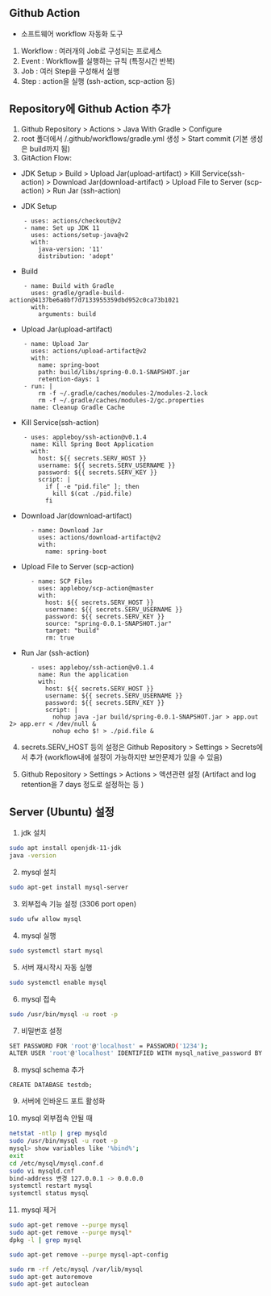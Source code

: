 ## Github Action

- 소프트웨어 workflow 자동화 도구

1. Workflow : 여러개의 Job로 구성되는 프로세스
2. Event : Workflow를 실행하는 규칙 (특정시간 반복)
3. Job : 여러 Step을 구성해서 실행
4. Step : action을 실행 (ssh-action, scp-action 등)

## Repository에 Github Action 추가

1. Github Repository > Actions > Java With Gradle > Configure
2. root 폴더에서 /.github/workflows/gradle.yml 생성 > Start commit
   (기본 생성은 build까지 됨)
3. GitAction Flow:

- JDK Setup > Build > Upload Jar(upload-artifact) > Kill Service(ssh-action) > Download Jar(download-artifact) > Upload File to Server (scp-action) > Run Jar (ssh-action)

- JDK Setup

```
    - uses: actions/checkout@v2
    - name: Set up JDK 11
      uses: actions/setup-java@v2
      with:
        java-version: '11'
        distribution: 'adopt'
```

- Build

```
    - name: Build with Gradle
      uses: gradle/gradle-build-action@4137be6a8bf7d7133955359dbd952c0ca73b1021
      with:
        arguments: build
```

- Upload Jar(upload-artifact)

```
    - name: Upload Jar
      uses: actions/upload-artifact@v2
      with:
        name: spring-boot
        path: build/libs/spring-0.0.1-SNAPSHOT.jar
        retention-days: 1
    - run: |
        rm -f ~/.gradle/caches/modules-2/modules-2.lock
        rm -f ~/.gradle/caches/modules-2/gc.properties
      name: Cleanup Gradle Cache
```

- Kill Service(ssh-action)

```
    - uses: appleboy/ssh-action@v0.1.4
      name: Kill Spring Boot Application
      with:
        host: ${{ secrets.SERV_HOST }}
        username: ${{ secrets.SERV_USERNAME }}
        password: ${{ secrets.SERV_KEY }}
        script: |
          if [ -e "pid.file" ]; then
            kill $(cat ./pid.file)
          fi
```

- Download Jar(download-artifact)

```
      - name: Download Jar
        uses: actions/download-artifact@v2
        with:
          name: spring-boot
```

- Upload File to Server (scp-action)

```
      - name: SCP Files
        uses: appleboy/scp-action@master
        with:
          host: ${{ secrets.SERV_HOST }}
          username: ${{ secrets.SERV_USERNAME }}
          password: ${{ secrets.SERV_KEY }}
          source: "spring-0.0.1-SNAPSHOT.jar"
          target: "build"
          rm: true
```

- Run Jar (ssh-action)

```
      - uses: appleboy/ssh-action@v0.1.4
        name: Run the application
        with:
          host: ${{ secrets.SERV_HOST }}
          username: ${{ secrets.SERV_USERNAME }}
          password: ${{ secrets.SERV_KEY }}
          script: |
            nohup java -jar build/spring-0.0.1-SNAPSHOT.jar > app.out 2> app.err < /dev/null &
            nohup echo $! > ./pid.file &

```

4. secrets.SERV_HOST 등의 설정은 Github Repository > Settings > Secrets에서 추가 (workflow내에 설정이 가능하지만 보안문제가 있을 수 있음)

5. Github Repository > Settings > Actions > 액션관련 설정 (Artifact and log retention을 7 days 정도로 설정하는 등 )

## Server (Ubuntu) 설정

1. jdk 설치

```bash
sudo apt install openjdk-11-jdk
java -version
```

2. mysql 설치

```bash
sudo apt-get install mysql-server
```

3. 외부접속 기능 설정 (3306 port open)

```bash
sudo ufw allow mysql
```

4. mysql 실행

```bash
sudo systemctl start mysql
```

5. 서버 재시작시 자동 실행

```bash
sudo systemctl enable mysql
```

6. mysql 접속

```bash
sudo /usr/bin/mysql -u root -p
```

7. 비밀번호 설정

```bash
SET PASSWORD FOR 'root'@'localhost' = PASSWORD('1234');
ALTER USER 'root'@'localhost' IDENTIFIED WITH mysql_native_password BY '1234';
```

8. mysql schema 추가

```
CREATE DATABASE testdb;
```

9. 서버에 인바운드 포트 활성화

10. mysql 외부접속 안될 때

```bash
netstat -ntlp | grep mysqld
sudo /usr/bin/mysql -u root -p
mysql> show variables like '%bind%';
exit
cd /etc/mysql/mysql.conf.d
sudo vi mysqld.cnf
bind-address 변경 127.0.0.1 -> 0.0.0.0
systemctl restart mysql
systemctl status mysql
```

11. mysql 제거

```bash
sudo apt-get remove --purge mysql
sudo apt-get remove --purge mysql*
dpkg -l | grep mysql

sudo apt-get remove --purge mysql-apt-config

sudo rm -rf /etc/mysql /var/lib/mysql
sudo apt-get autoremove
sudo apt-get autoclean
```
